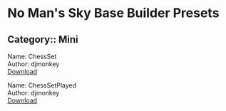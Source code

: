 # No Man's Sky Base Builder Presets  

## Category:: Mini

Name: ChessSet  
Author: djmonkey  
[Download](https://raw.githubusercontent.com/charliebanks/nms-base-builder-presets/master/Mini/djmonkey_ChessSet.json)  

Name: ChessSetPlayed  
Author: djmonkey  
[Download](https://raw.githubusercontent.com/charliebanks/nms-base-builder-presets/master/Mini/djmonkey_ChessSetPlayed.json)  

